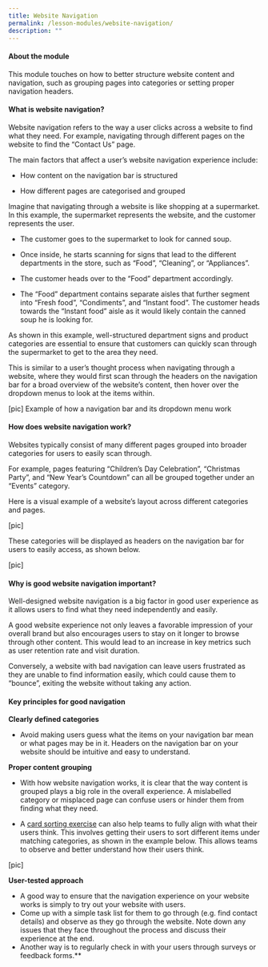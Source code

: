 ```yaml
---
title: Website Navigation
permalink: /lesson-modules/website-navigation/
description: ""
---
```

#### About the module ####
This module touches on how to better structure website content and navigation, such as grouping pages into categories or setting proper navigation headers.

#### What is website navigation? ####

Website navigation refers to the way a user clicks across a website to find what they need. For example, navigating through different pages on the website to find the “Contact Us” page. 

The main factors that affect a user’s website navigation experience include:

*   How content on the navigation bar is structured
    
*   How different pages are categorised and grouped
    

Imagine that navigating through a website is like shopping at a supermarket. In this example, the supermarket represents the website, and the customer represents the user.

*   The customer goes to the supermarket to look for canned soup. 
*   Once inside, he starts scanning for signs that lead to the different departments in the store, such as “Food”, “Cleaning”, or “Appliances”. 
*   The customer heads over to the “Food” department accordingly.

*   The “Food” department contains separate aisles that further segment into “Fresh food”, “Condiments”, and “Instant food”. The customer heads towards the “Instant food” aisle as it would likely contain the canned soup he is looking for.

As shown in this example, well-structured department signs and product categories are essential to ensure that customers can quickly scan through the supermarket to get to the area they need.

This is similar to a user’s thought process when navigating through a website, where they would first scan through the headers on the navigation bar for a broad overview of the website’s content, then hover over the dropdown menus to look at the items within.

[pic] Example of how a navigation bar and its dropdown menu work

#### How does website navigation work? ####

Websites typically consist of many different pages grouped into broader categories for users to easily scan through.

For example, pages featuring “Children’s Day Celebration”, “Christmas Party”, and “New Year’s Countdown” can all be grouped together under an “Events” category.

Here is a visual example of a website’s layout across different categories and pages.

[pic]

These categories will be displayed as headers on the navigation bar for users to easily access, as shown below.

[pic]

#### Why is good website navigation important? ####

Well-designed website navigation is a big factor in good user experience as it allows users to find what they need independently and easily. 

A good website experience not only leaves a favorable impression of your overall brand but also encourages users to stay on it longer to browse through other content. This would lead to an increase in key metrics such as user retention rate and visit duration. 

Conversely, a website with bad navigation can leave users frustrated as they are unable to find information easily, which could cause them to “bounce”, exiting the website without taking any action.

#### Key principles for good navigation ####

**Clearly defined categories**
- Avoid making users guess what the items on your navigation bar mean or what pages may be in it. Headers on the navigation bar on your website should be intuitive and easy to understand.

  
**Proper content grouping**
- With how website navigation works, it is clear that the way content is grouped plays a big role in the overall experience. A mislabelled category or misplaced page can confuse users or hinder them from finding what they need. 

- A [card sorting exercise](https://www.nngroup.com/articles/card-sorting-definition/) can also help teams to fully align with what their users think. This involves getting their users to sort different items under matching categories, as shown in the example below. This allows teams to observe and better understand how their users think.

[pic]

**User-tested approach**

- A good way to ensure that the navigation experience on your website works is simply to try out your website with users. 
- Come up with a simple task list for them to go through (e.g. find contact details) and observe as they go through the website. Note down any issues that they face throughout the process and discuss their experience at the end.
- Another way is to regularly check in with your users through surveys or feedback forms.**